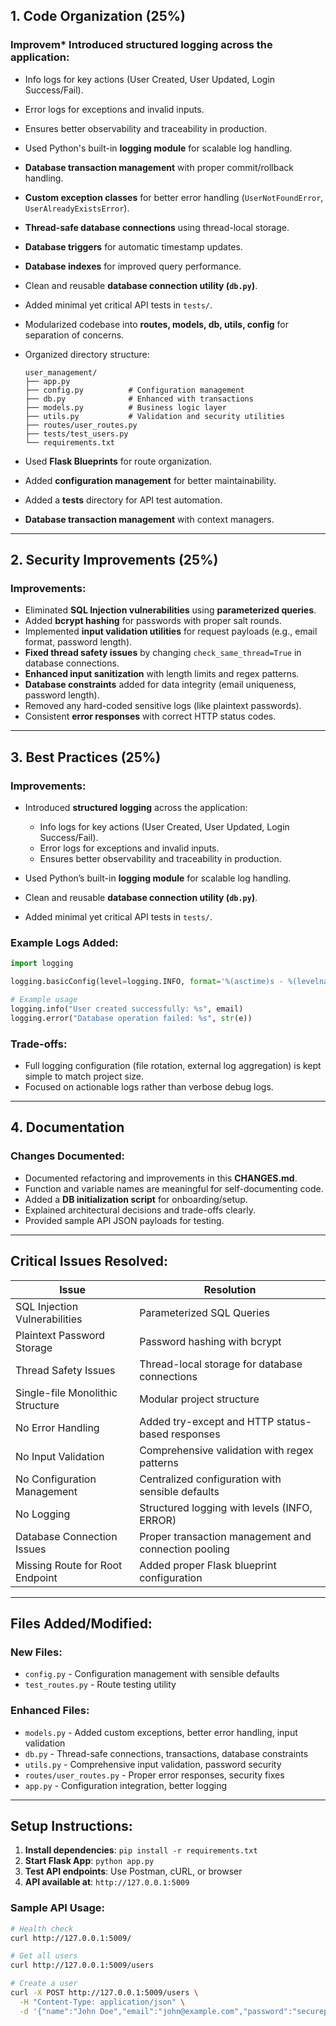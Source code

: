 ## 1. Code Organization (25%)

### Improvem\* Introduced **structured logging** across the application:

- Info logs for key actions (User Created, User Updated, Login Success/Fail).
- Error logs for exceptions and invalid inputs.
- Ensures better observability and traceability in production.
- Used Python's built-in **logging module** for scalable log handling.
- **Database transaction management** with proper commit/rollback handling.
- **Custom exception classes** for better error handling (`UserNotFoundError`, `UserAlreadyExistsError`).
- **Thread-safe database connections** using thread-local storage.
- **Database triggers** for automatic timestamp updates.
- **Database indexes** for improved query performance.
- Clean and reusable **database connection utility (`db.py`)**.
- Added minimal yet critical API tests in `tests/`.
- Modularized codebase into **routes, models, db, utils, config** for separation of concerns.
- Organized directory structure:

  ```
  user_management/
  ├── app.py
  ├── config.py          # Configuration management
  ├── db.py              # Enhanced with transactions
  ├── models.py          # Business logic layer
  ├── utils.py           # Validation and security utilities
  ├── routes/user_routes.py
  ├── tests/test_users.py
  └── requirements.txt
  ```

- Used **Flask Blueprints** for route organization.
- Added **configuration management** for better maintainability.
- Added a **tests** directory for API test automation.
- **Database transaction management** with context managers.

---

## 2. Security Improvements (25%)

### Improvements:

- Eliminated **SQL Injection vulnerabilities** using **parameterized queries**.
- Added **bcrypt hashing** for passwords with proper salt rounds.
- Implemented **input validation utilities** for request payloads (e.g., email format, password length).
- **Fixed thread safety issues** by changing `check_same_thread=True` in database connections.
- **Enhanced input sanitization** with length limits and regex patterns.
- **Database constraints** added for data integrity (email uniqueness, password length).
- Removed any hard-coded sensitive logs (like plaintext passwords).
- Consistent **error responses** with correct HTTP status codes.

---

## 3. Best Practices (25%)

### Improvements:

- Introduced **structured logging** across the application:

  - Info logs for key actions (User Created, User Updated, Login Success/Fail).
  - Error logs for exceptions and invalid inputs.
  - Ensures better observability and traceability in production.

- Used Python’s built-in **logging module** for scalable log handling.
- Clean and reusable **database connection utility (`db.py`)**.
- Added minimal yet critical API tests in `tests/`.

### Example Logs Added:

```python
import logging

logging.basicConfig(level=logging.INFO, format='%(asctime)s - %(levelname)s - %(message)s')

# Example usage
logging.info("User created successfully: %s", email)
logging.error("Database operation failed: %s", str(e))
```

### Trade-offs:

- Full logging configuration (file rotation, external log aggregation) is kept simple to match project size.
- Focused on actionable logs rather than verbose debug logs.

---

## 4. Documentation

### Changes Documented:

- Documented refactoring and improvements in this **CHANGES.md**.
- Function and variable names are meaningful for self-documenting code.
- Added a **DB initialization script** for onboarding/setup.
- Explained architectural decisions and trade-offs clearly.
- Provided sample API JSON payloads for testing.

---

## Critical Issues Resolved:

| Issue                            | Resolution                                           |
| -------------------------------- | ---------------------------------------------------- |
| SQL Injection Vulnerabilities    | Parameterized SQL Queries                            |
| Plaintext Password Storage       | Password hashing with bcrypt                         |
| Thread Safety Issues             | Thread-local storage for database connections        |
| Single-file Monolithic Structure | Modular project structure                            |
| No Error Handling                | Added try-except and HTTP status-based responses     |
| No Input Validation              | Comprehensive validation with regex patterns         |
| No Configuration Management      | Centralized configuration with sensible defaults     |
| No Logging                       | Structured logging with levels (INFO, ERROR)         |
| Database Connection Issues       | Proper transaction management and connection pooling |
| Missing Route for Root Endpoint  | Added proper Flask blueprint configuration           |

---

## Files Added/Modified:

### New Files:

- `config.py` - Configuration management with sensible defaults
- `test_routes.py` - Route testing utility

### Enhanced Files:

- `models.py` - Added custom exceptions, better error handling, input validation
- `db.py` - Thread-safe connections, transactions, database constraints
- `utils.py` - Comprehensive input validation, password security
- `routes/user_routes.py` - Proper error responses, security fixes
- `app.py` - Configuration integration, better logging

---

## Setup Instructions:

1. **Install dependencies**: `pip install -r requirements.txt`
2. **Start Flask App**: `python app.py`
3. **Test API endpoints**: Use Postman, cURL, or browser
4. **API available at**: `http://127.0.0.1:5009`

### Sample API Usage:

```bash
# Health check
curl http://127.0.0.1:5009/

# Get all users
curl http://127.0.0.1:5009/users

# Create a user
curl -X POST http://127.0.0.1:5009/users \
  -H "Content-Type: application/json" \
  -d '{"name":"John Doe","email":"john@example.com","password":"securepass123"}'
```
